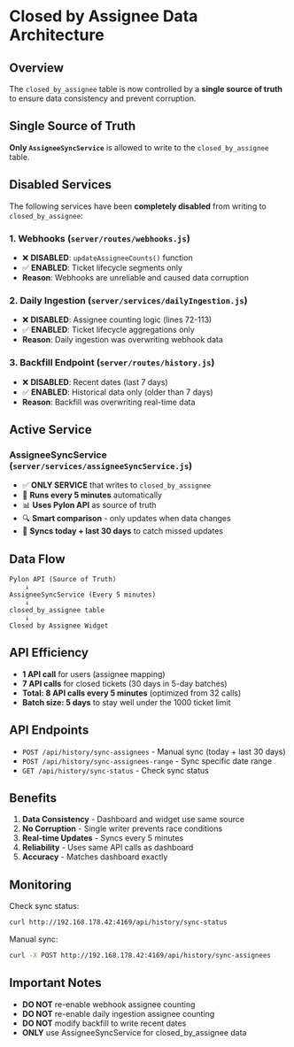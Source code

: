 # Closed by Assignee Data Architecture

## Overview
The `closed_by_assignee` table is now controlled by a **single source of truth** to ensure data consistency and prevent corruption.

## Single Source of Truth
**Only `AssigneeSyncService`** is allowed to write to the `closed_by_assignee` table.

## Disabled Services
The following services have been **completely disabled** from writing to `closed_by_assignee`:

### 1. Webhooks (`server/routes/webhooks.js`)
- ❌ **DISABLED**: `updateAssigneeCounts()` function
- ✅ **ENABLED**: Ticket lifecycle segments only
- **Reason**: Webhooks are unreliable and caused data corruption

### 2. Daily Ingestion (`server/services/dailyIngestion.js`)
- ❌ **DISABLED**: Assignee counting logic (lines 72-113)
- ✅ **ENABLED**: Ticket lifecycle aggregations only
- **Reason**: Daily ingestion was overwriting webhook data

### 3. Backfill Endpoint (`server/routes/history.js`)
- ❌ **DISABLED**: Recent dates (last 7 days)
- ✅ **ENABLED**: Historical data only (older than 7 days)
- **Reason**: Backfill was overwriting real-time data

## Active Service
### AssigneeSyncService (`server/services/assigneeSyncService.js`)
- ✅ **ONLY SERVICE** that writes to `closed_by_assignee`
- 🔄 **Runs every 5 minutes** automatically
- 📊 **Uses Pylon API** as source of truth
- 🔍 **Smart comparison** - only updates when data changes
- 📅 **Syncs today + last 30 days** to catch missed updates

## Data Flow
```
Pylon API (Source of Truth)
    ↓
AssigneeSyncService (Every 5 minutes)
    ↓
closed_by_assignee table
    ↓
Closed by Assignee Widget
```

## API Efficiency
- **1 API call** for users (assignee mapping)
- **7 API calls** for closed tickets (30 days in 5-day batches)
- **Total: 8 API calls every 5 minutes** (optimized from 32 calls)
- **Batch size: 5 days** to stay well under the 1000 ticket limit

## API Endpoints
- `POST /api/history/sync-assignees` - Manual sync (today + last 30 days)
- `POST /api/history/sync-assignees-range` - Sync specific date range
- `GET /api/history/sync-status` - Check sync status

## Benefits
1. **Data Consistency** - Dashboard and widget use same source
2. **No Corruption** - Single writer prevents race conditions
3. **Real-time Updates** - Syncs every 5 minutes
4. **Reliability** - Uses same API calls as dashboard
5. **Accuracy** - Matches dashboard exactly

## Monitoring
Check sync status:
```bash
curl http://192.168.178.42:4169/api/history/sync-status
```

Manual sync:
```bash
curl -X POST http://192.168.178.42:4169/api/history/sync-assignees
```

## Important Notes
- **DO NOT** re-enable webhook assignee counting
- **DO NOT** re-enable daily ingestion assignee counting
- **DO NOT** modify backfill to write recent dates
- **ONLY** use AssigneeSyncService for closed_by_assignee data
